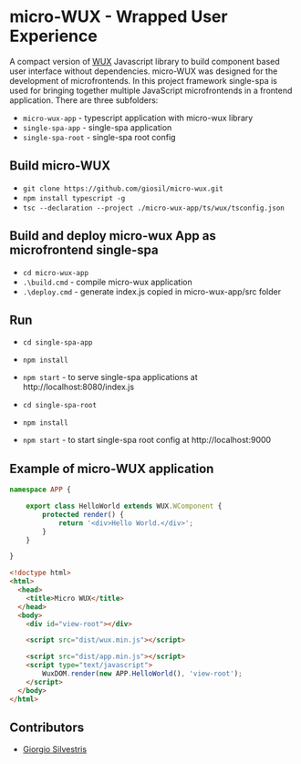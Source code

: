 # micro-WUX - Wrapped User Experience 

A compact version of [WUX](https://github.com/giosil/wux) Javascript library to build component based user interface without dependencies.
micro-WUX was designed for the development of microfrontends.
In this project framework single-spa is used for bringing together multiple JavaScript microfrontends in a frontend application.
There are three subfolders:

- `micro-wux-app`   - typescript application with micro-wux library
- `single-spa-app`  - single-spa application
- `single-spa-root` - single-spa root config

## Build micro-WUX

- `git clone https://github.com/giosil/micro-wux.git`
- `npm install typescript -g`
- `tsc --declaration --project ./micro-wux-app/ts/wux/tsconfig.json`

## Build and deploy micro-wux App as microfrontend single-spa

- `cd micro-wux-app`
- `.\build.cmd`  - compile micro-wux application
- `.\deploy.cmd` - generate index.js copied in micro-wux-app/src folder

## Run 

- `cd single-spa-app`
- `npm install`
- `npm start` - to serve single-spa applications at http://localhost:8080/index.js

- `cd single-spa-root`
- `npm install`
- `npm start` - to start single-spa root config at http://localhost:9000

## Example of micro-WUX application

```typescript
namespace APP {

    export class HelloWorld extends WUX.WComponent {
        protected render() {
            return '<div>Hello World.</div>';
        }
    }

}

```

```html
<!doctype html>
<html>
  <head>
    <title>Micro WUX</title>
  </head>
  <body>
    <div id="view-root"></div>

    <script src="dist/wux.min.js"></script>

    <script src="dist/app.min.js"></script>
    <script type="text/javascript">
        WuxDOM.render(new APP.HelloWorld(), 'view-root');
    </script>
  </body>
</html>
```

## Contributors

* [Giorgio Silvestris](https://github.com/giosil)
